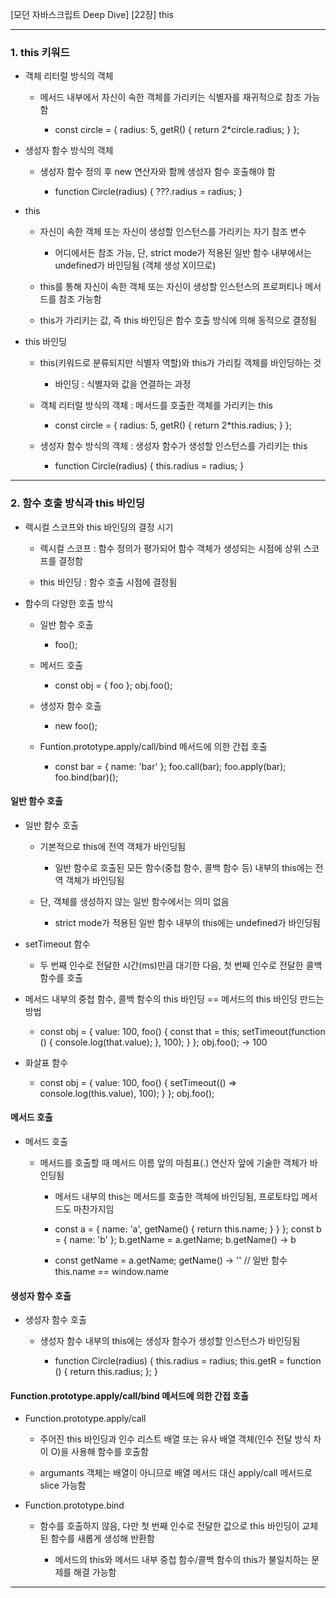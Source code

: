 [모던 자바스크립트 Deep Dive]
[22장] this

---

### 1. this 키워드

- 객체 리터럴 방식의 객체

	- 메서드 내부에서 자신이 속한 객체를 가리키는 식별자를 재귀적으로 참조 가능함
	
		- const circle = { radius: 5, getR() { return 2*circle.radius; } };
		
- 생성자 함수 방식의 객체

	- 생성자 함수 정의 후 new 연산자와 함께 생성자 함수 호출해야 함
	
		- function Circle(radius) { ???.radius = radius; } 
		
- this

	- 자신이 속한 객체 또는 자신이 생성할 인스턴스를 가리키는 자기 참조 변수
	
		- 어디에서든 참조 가능, 단, strict mode가 적용된 일반 함수 내부에서는 undefined가 바인딩됨 (객체 생성 X이므로)
	
	- this를 통해 자신이 속한 객체 또는 자신이 생성할 인스턴스의 프로퍼티나 메서드를 참조 가능함
	
	- this가 가리키는 값, 즉 this 바인딩은 함수 호출 방식에 의해 동적으로 결정됨
	
- this 바인딩

	- this(키워드로 분류되지만 식별자 역할)와 this가 가리킬 객체를 바인딩하는 것

		- 바인딩 : 식별자와 값을 연결하는 과정

	- 객체 리터럴 방식의 객체 : 메서드를 호출한 객체를 가리키는 this
	
		- const circle = { radius: 5, getR() { return 2*this.radius; } };
		
	- 생성자 함수 방식의 객체 : 생성자 함수가 생성할 인스턴스를 가리키는 this
	
		- function Circle(radius) { this.radius = radius; } 

---

### 2. 함수 호출 방식과 this 바인딩

- 렉시컬 스코프와 this 바인딩의 결정 시기

	- 렉시컬 스코프 : 함수 정의가 평가되어 함수 객체가 생성되는 시점에 상위 스코프를 결정함

	- this 바인딩 : 함수 호출 시점에 결정됨
	
- 함수의 다양한 호출 방식

	- 일반 함수 호출
	
		- foo();
	
	- 메서드 호출
	
		- const obj = { foo }; obj.foo();
	
	- 생성자 함수 호출
	
		- new foo();
	
	- Funtion.prototype.apply/call/bind 메서드에 의한 간접 호출
	
		- const bar = { name: 'bar' }; foo.call(bar); foo.apply(bar); foo.bind(bar)();

#### 일반 함수 호출

- 일반 함수 호출

	- 기본적으로 this에 전역 객체가 바인딩됨
	
		- 일반 함수로 호출된 모든 함수(중첩 함수, 콜백 함수 등) 내부의 this에는 전역 객체가 바인딩됨
	
	- 단, 객체를 생성하지 않는 일반 함수에서는 의미 없음
	
		- strict mode가 적용된 일반 함수 내부의 this에는 undefined가 바인딩됨

- setTimeout 함수 
	
	- 두 번째 인수로 전달한 시간(ms)만큼 대기한 다음, 첫 번째 인수로 전달한 콜백 함수를 호출

- 메서드 내부의 중첩 함수, 콜백 함수의 this 바인딩 == 메서드의 this 바인딩 만드는 방법

	- const obj = { value: 100, foo() { const that = this; setTimeout(function () { console.log(that.value); }, 100); } }; obj.foo(); -> 100

- 화살표 함수

	- const obj = { value: 100, foo() { setTimeout(() => console.log(this.value), 100); } }; obj.foo();

#### 메서드 호출

- 메서드 호출

	- 메서드를 호출할 때 메서드 이름 앞의 마침표(.) 연산자 앞에 기술한 객체가 바인딩됨
	
		- 메서드 내부의 this는 메서드를 호출한 객체에 바인딩됨, 프로토타입 메서드도 마찬가지임
		
		- const a = { name: 'a', getName() { return this.name; } } }; const b = { name: 'b' }; b.getName = a.getName; b.getName() -> b
		
		- const getName = a.getName; getName() -> '' // 일반 함수 this.name == window.name
		
#### 생성자 함수 호출

- 생성자 함수 호출

	- 생성자 함수 내부의 this에는 생성자 함수가 생성할 인스턴스가 바인딩됨
	
		- function Circle(radius) { this.radius = radius; this.getR = function () { return this.radius; }; }

#### Function.prototype.apply/call/bind 메서드에 의한 간접 호출

- Function.prototype.apply/call

	- 주어진 this 바인딩과 인수 리스트 배열 또는 유사 배열 객체(인수 전달 방식 차이 O)을 사용해 함수를 호출함
	
	- argumants 객체는 배열이 아니므로 배열 메서드 대신 apply/call 메서드로 slice 가능함
	
- Function.prototype.bind

	- 함수를 호출하지 않음, 다만 첫 번째 인수로 전달한 값으로 this 바인딩이 교체된 함수를 새롭게 생성해 반환함
	
		- 메서드의 this와 메서드 내부 중첩 함수/콜백 함수의 this가 불일치하는 문제를 해결 가능함

---
